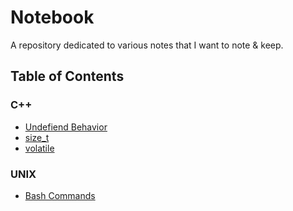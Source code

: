 # Notebook

A repository dedicated to various notes that I want to note & keep.

## Table of Contents

### C++
- [Undefiend Behavior](./cpp/UndefinedBehavior.md)
- [size_t](./cpp/size_t.md)
- [volatile](./cpp/volatile.md)

### UNIX
- [Bash Commands](./unix/bash.md)

